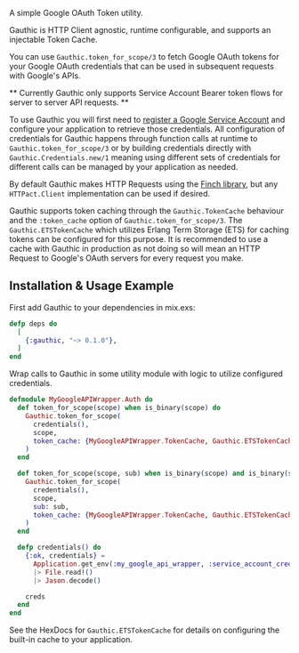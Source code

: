 <!-- MDOC !-->

A simple Google OAuth Token utility.

Gauthic is HTTP Client agnostic, runtime configurable, and supports an injectable Token Cache.

You can use `Gauthic.token_for_scope/3` to fetch Google OAuth tokens for your Google OAuth credentials that can be used in subsequent
  requests with Google's APIs.

** Currently Gauthic only supports Service Account Bearer token flows for server to server API requests. **

To use Gauthic you will first need to [register a Google Service Account](https://developers.google.com/identity/protocols/oauth2/service-account#httprest)
  and configure your application to retrieve those credentials. All configuration of credentials for Gauthic happens through function calls
  at runtime to `Gauthic.token_for_scope/3` or by building credentials directly with `Gauthic.Credentials.new/1` meaning using different sets
  of credentials for different calls can be managed by your application as needed.

By default Gauthic makes HTTP Requests using the [Finch library](https://github.com/keathley/finch), but any `HTTPact.Client` implementation
  can be used if desired.

Gauthic supports token caching through the `Gauthic.TokenCache` behaviour and the `:token_cache` option of `Gauthic.token_for_scope/3`.
  The `Gauthic.ETSTokenCache` which utilizes Erlang Term Storage (ETS) for caching tokens can be configured for this purpose.
  It is recommended to use a cache with Gauthic in production as not doing so will mean an HTTP Request to Google's OAuth servers for every request you make.

  ## Installation & Usage Example

  First add Gauthic to your dependencies in mix.exs:

  ```elixir
  defp deps do
    [
      {:gauthic, "~> 0.1.0"},
    ]
  end
  ```

  Wrap calls to Gauthic in some utility module with logic to utilize configured credentials.

  ```elixir
  defmodule MyGoogleAPIWrapper.Auth do
    def token_for_scope(scope) when is_binary(scope) do
      Gauthic.token_for_scope(
        credentials(),
        scope,
        token_cache: {MyGoogleAPIWrapper.TokenCache, Gauthic.ETSTokenCache}
      )
    end

    def token_for_scope(scope, sub) when is_binary(scope) and is_binary(sub) do
      Gauthic.token_for_scope(
        credentials(),
        scope,
        sub: sub,
        token_cache: {MyGoogleAPIWrapper.TokenCache, Gauthic.ETSTokenCache}
      )
    end

    defp credentials() do
      {:ok, credentials} =
        Application.get_env(:my_google_api_wrapper, :service_account_credentials)
        |> File.read!()
        |> Jason.decode()

      creds
    end
  end
  ```

  See the HexDocs for `Gauthic.ETSTokenCache` for details on configuring the built-in cache to your application.